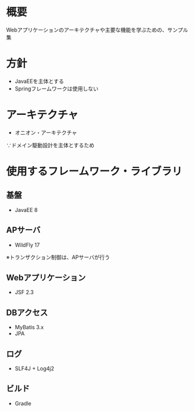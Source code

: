 # 概要
Webアプリケーションのアーキテクチャや主要な機能を学ぶための、サンプル集

# 方針
* JavaEEを主体とする
* Springフレームワークは使用しない

# アーキテクチャ
* オニオン・アーキテクチャ

∵ドメイン駆動設計を主体とするため

# 使用するフレームワーク・ライブラリ
## 基盤
* JavaEE 8

## APサーバ
* WildFly 17

※トランザクション制御は、APサーバが行う

## Webアプリケーション
* JSF 2.3

## DBアクセス
* MyBatis 3.x
* JPA

## ログ
* SLF4J + Log4j2

## ビルド
* Gradle
